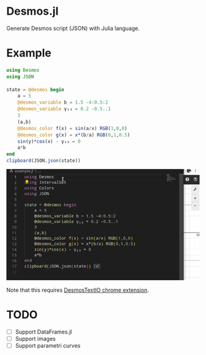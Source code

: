 # Desmos.jl
Generate Desmos script (JSON) with Julia language.

# Example
```julia
using Desmos
using JSON

state = @desmos begin
    a = 5
    @desmos_variable b = 1.5 -4:0.5:2
    @desmos_variable γ₁₃ = 0.2 -0.5..1
    3
    (a,b)
    @desmos_color f(x) = sin(a/x) RGB(1,0,0)
    @desmos_color g(x) = x*(b/a) RGB(0,1,0.5)
    sin(y)*cos(x) - γ₁₃ = 0
    a*b
end
clipboard(JSON.json(state))
```
![](docs/src/img/screenshot.gif)

Note that this requires [DesmosTextIO chrome extension](https://chrome.google.com/webstore/detail/desmos-text-io/ndjdcebpigpfidnilppdpcdkibidfmaa).

# TODO
* [ ] Support DataFrames.jl
* [ ] Support images
* [ ] Support parametri curves
